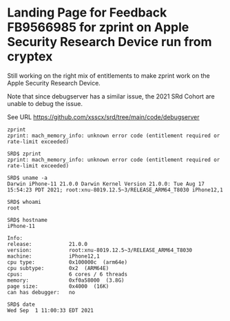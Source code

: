 # Landing Page for Feedback FB9566985 for zprint on Apple Security Research Device run from cryptex

Still working on the right mix of entitlements to make zprint work on the Apple Security Research Device. 

Note that since debugserver has a similar issue, the 2021 SRd Cohort are unable to debug the issue.

See URL https://github.com/xsscx/srd/tree/main/code/debugserver

```
zprint
zprint: mach_memory_info: unknown error code (entitlement required or rate-limit exceeded)
```
```
SRD$ zprint
zprint: mach_memory_info: unknown error code (entitlement required or rate-limit exceeded)

SRD$ uname -a
Darwin iPhone-11 21.0.0 Darwin Kernel Version 21.0.0: Tue Aug 17 15:54:23 PDT 2021; root:xnu-8019.12.5~3/RELEASE_ARM64_T8030 iPhone12,1

SRD$ whoami
root

SRD$ hostname
iPhone-11

Info:
release:            21.0.0
version:            root:xnu-8019.12.5~3/RELEASE_ARM64_T8030
machine:            iPhone12,1
cpu type:           0x100000c  (arm64e)
cpu subtype:        0x2  (ARM64E)
cpus:               6 cores / 6 threads
memory:             0xf0a58000  (3.8G)
page size:          0x4000  (16K)
can has debugger:   no

SRD$ date
Wed Sep  1 11:00:33 EDT 2021

```
